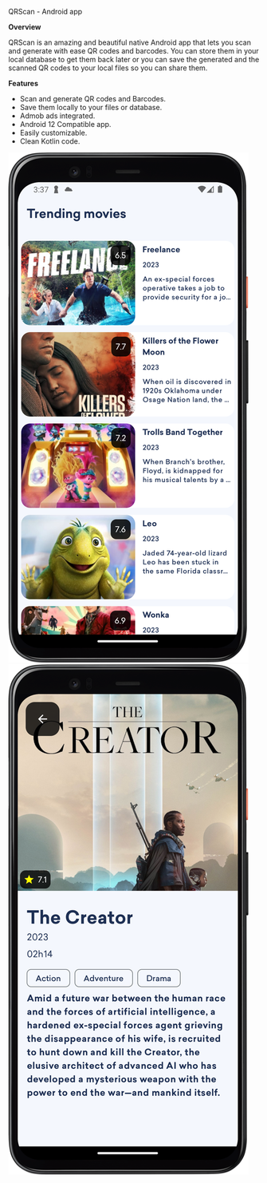 QRScan - Android app


<p><b>Overview</b></p>

<p>QRScan is an amazing and beautiful native Android app that lets you scan and generate with ease QR codes and barcodes. You can store them in your local database to get them back later or you can save the generated and the scanned QR codes to your local files so you can share them.</p>

<b>Features</b>
<ul>
	<li>Scan and generate QR codes and Barcodes.</li>
	<li>Save them locally to your files or database.</li>  
	<li>Admob ads integrated.</li>
	<li>Android 12 Compatible app.</li>
 	<li>Easily customizable.</li>
  	<li>Clean Kotlin code.</li>
</ul>

![](screenshots/01.png)
![](screenshots/02.png)
